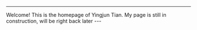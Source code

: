 ---
Welcome! This is the homepage of Yingjun Tian.
My page is still in construction, will be right back later ---

